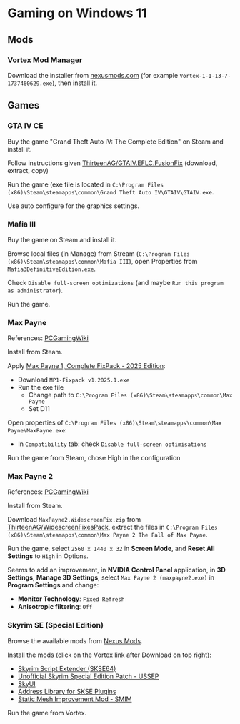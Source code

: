 # Gaming on Windows 11

## Mods

### Vortex Mod Manager

Download the installer from [nexusmods.com](https://www.nexusmods.com/about/vortex) (for example `Vortex-1-1-13-7-1737460629.exe`), then install it.

## Games

### GTA IV CE

Buy the game "Grand Theft Auto IV: The Complete Edition" on Steam and install it.

<!--
Go to [GTA IV: CE – Project Reborn](https://steamcommunity.com/sharedfiles/filedetails/?id=3298411479).
Download the file "GTA IV_ CE – Project Reborn.7z" and unzip it.
Copy the contents to `C:\Program Files (x86)\Steam\steamapps\common\Grand Theft Auto IV\GTAIV` (will overwritte some existing files).
-->

Follow instructions given [ThirteenAG/GTAIV.EFLC.FusionFix](https://github.com/ThirteenAG/GTAIV.EFLC.FusionFix) (download, extract, copy)

Run the game (exe file is located in `C:\Program Files (x86)\Steam\steamapps\common\Grand Theft Auto IV\GTAIV\GTAIV.exe`.

Use auto configure for the graphics settings.

### Mafia III

Buy the game on Steam and install it.

Browse local files (in Manage) from Stream (`C:\Program Files (x86)\Steam\steamapps\common\Mafia III`), open Properties from `Mafia3DefinitiveEdition.exe`.

Check `Disable full-screen optimizations` (and maybe `Run this program as administrator`).

Run the game.

### Max Payne

References: [PCGamingWiki](https://www.pcgamingwiki.com/wiki/Max_Payne)

Install from Steam.

Apply [Max Payne 1, Complete FixPack - 2025 Edition](https://steamcommunity.com/sharedfiles/filedetails/?id=1633394421):

* Download `MP1-Fixpack v1.2025.1.exe`
* Run the exe file
  * Change path to `C:\Program Files (x86)\Steam\steamapps\common\Max Payne`
  * Set D11

Open properties of `C:\Program Files (x86)\Steam\steamapps\common\Max Payne\MaxPayne.exe`:

* In `Compatibility` tab: check `Disable full-screen optimisations`

Run the game from Steam, chose High in the configuration

### Max Payne 2

References: [PCGamingWiki](https://www.pcgamingwiki.com/wiki/Max_Payne_2:_The_Fall_of_Max_Payne)

Install from Steam.

Download `MaxPayne2.WidescreenFix.zip` from [ThirteenAG/WidescreenFixesPack](https://github.com/ThirteenAG/WidescreenFixesPack/releases/tag/mp2), extract the files in `C:\Program Files (x86)\Steam\steamapps\common\Max Payne 2 The Fall of Max Payne`.

Run the game, select `2560 x 1440 x 32` in **Screen Mode**, and **Reset All Settings** to `High` in Options.

Seems to add an improvement, in **NVIDIA Control Panel** application, in **3D Settings**, **Manage 3D Settings**, select `Max Payne 2 (maxpayne2.exe)` in **Program Settings** and change:

* **Monitor Technology**: `Fixed Refresh`
* **Anisotropic filtering**: `Off`

### Skyrim SE (Special Edition)

Browse the available mods from [Nexus Mods](https://www.nexusmods.com/games/skyrimspecialedition).

Install the mods (click on the Vortex link after Download on top right):

* [Skyrim Script Extender (SKSE64)](https://www.nexusmods.com/skyrimspecialedition/mods/30379?tab=description)
* [Unofficial Skyrim Special Edition Patch - USSEP](https://www.nexusmods.com/skyrimspecialedition/mods/266)
* [SkyUI](https://www.nexusmods.com/skyrimspecialedition/mods/12604)
* [Address Library for SKSE Plugins](https://www.nexusmods.com/skyrimspecialedition/mods/32444)
* [Static Mesh Improvement Mod - SMIM](https://www.nexusmods.com/skyrimspecialedition/mods/659)

Run the game from Vortex.
